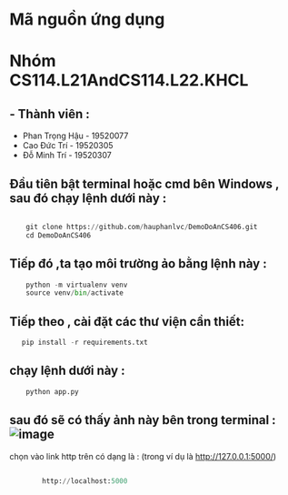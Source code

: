 # Mã nguồn ứng dụng
# Nhóm CS114.L21AndCS114.L22.KHCL

## - Thành viên  :
+ Phan Trọng Hậu - 19520077
+ Cao Đức Trí - 19520305
+  Đỗ Minh Trí - 19520307
## Đầu tiên bật terminal hoặc cmd bên Windows , sau đó chạy lệnh dưới này :

```python

    git clone https://github.com/hauphanlvc/DemoDoAnCS406.git
    cd DemoDoAnCS406
```
## Tiếp đó ,ta tạo môi trường ảo bằng lệnh này :

```python
    python -m virtualenv venv   
    source venv/bin/activate
```

## Tiếp theo , cài đặt các thư viện cần thiết:

```python
   pip install -r requirements.txt 
```


## chạy lệnh dưới này :

```python
    python app.py
```
## sau đó sẽ có thấy ảnh này bên trong terminal : ![image](https://user-images.githubusercontent.com/34708839/129343942-26e29a46-830b-4732-bc8d-5a74dfa19e9e.png)
chọn vào link http trên có dạng là : (trong ví dụ là http://127.0.0.1:5000/)

```python

        http://localhost:5000
```